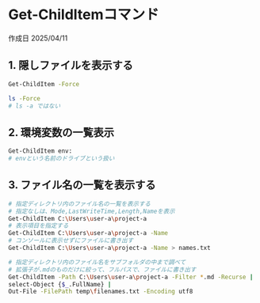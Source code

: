 # Get-ChildItemコマンド

作成日 2025/04/11

## 1. 隠しファイルを表示する

```bash
Get-ChildItem -Force

ls -Force
# ls -a ではない
```

## 2. 環境変数の一覧表示

```bash
Get-ChildItem env:
# envという名前のドライブという扱い
```

## 3. ファイル名の一覧を表示する

```bash
# 指定ディレクトリ内のファイル名の一覧を表示する
# 指定なしは、Mode,LastWriteTime,Length,Nameを表示
Get-ChildItem C:\Users\user-a\project-a
# 表示項目を指定する
Get-ChildItem C:\Users\user-a\project-a -Name
# コンソールに表示せずにファイルに書き出す
Get-ChildItem C:\Users\user-a\project-a -Name > names.txt

# 指定ディレクトリ内のファイル名をサブフォルダの中まで調べて
# 拡張子が.mdのものだけに絞って、フルパスで、ファイルに書き出す
Get-ChildItem -Path C:\Users\user-a\project-a -Filter *.md -Recurse |
select-Object {$_.FullName} |
Out-File -FilePath temp\filenames.txt -Encoding utf8
```
